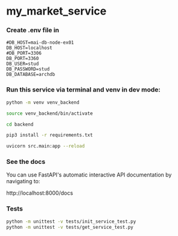 # my_market_service

### Create .env file in 

```
#DB_HOST=mai-db-node-ex01
DB_HOST=localhost
#DB_PORT=3306
DB_PORT=3360
DB_USER=stud
DB_PASSWORD=stud
DB_DATABASE=archdb
```

### Run this service via terminal and venv in dev mode:

```bash
python -m venv venv_backend

source venv_backend/bin/activate

cd backend

pip3 install -r requirements.txt

uvicorn src.main:app --reload
```

### See the docs

You can use FastAPI's automatic interactive API documentation by navigating to:

http://localhost:8000/docs

### Tests

```bash
python -m unittest -v tests/init_service_test.py
python -m unittest -v tests/get_service_test.py
```

